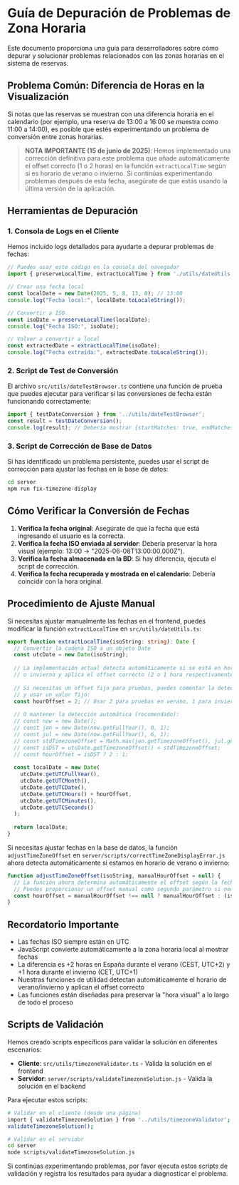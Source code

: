 # Guía de Depuración de Problemas de Zona Horaria

Este documento proporciona una guía para desarrolladores sobre cómo depurar y solucionar problemas relacionados con las zonas horarias en el sistema de reservas.

## Problema Común: Diferencia de Horas en la Visualización

Si notas que las reservas se muestran con una diferencia horaria en el calendario (por ejemplo, una reserva de 13:00 a 16:00 se muestra como 11:00 a 14:00), es posible que estés experimentando un problema de conversión entre zonas horarias.

> **NOTA IMPORTANTE (15 de junio de 2025)**: Hemos implementado una corrección definitiva para este problema que añade automáticamente el offset correcto (1 o 2 horas) en la función `extractLocalTime` según si es horario de verano o invierno. Si continúas experimentando problemas después de esta fecha, asegúrate de que estás usando la última versión de la aplicación.

## Herramientas de Depuración

### 1. Consola de Logs en el Cliente

Hemos incluido logs detallados para ayudarte a depurar problemas de fechas:

```typescript
// Puedes usar este código en la consola del navegador
import { preserveLocalTime, extractLocalTime } from './utils/dateUtils';

// Crear una fecha local
const localDate = new Date(2025, 5, 8, 13, 0); // 13:00
console.log("Fecha local:", localDate.toLocaleString());

// Convertir a ISO
const isoDate = preserveLocalTime(localDate);
console.log("Fecha ISO:", isoDate);

// Volver a convertir a local
const extractedDate = extractLocalTime(isoDate);
console.log("Fecha extraída:", extractedDate.toLocaleString());
```

### 2. Script de Test de Conversión

El archivo `src/utils/dateTestBrowser.ts` contiene una función de prueba que puedes ejecutar para verificar si las conversiones de fecha están funcionando correctamente:

```typescript
import { testDateConversion } from '../utils/dateTestBrowser';
const result = testDateConversion();
console.log(result); // Debería mostrar {startMatches: true, endMatches: true}
```

### 3. Script de Corrección de Base de Datos

Si has identificado un problema persistente, puedes usar el script de corrección para ajustar las fechas en la base de datos:

```bash
cd server
npm run fix-timezone-display
```

## Cómo Verificar la Conversión de Fechas

1. **Verifica la fecha original**: Asegúrate de que la fecha que está ingresando el usuario es la correcta.
2. **Verifica la fecha ISO enviada al servidor**: Debería preservar la hora visual (ejemplo: 13:00 → "2025-06-08T13:00:00.000Z").
3. **Verifica la fecha almacenada en la BD**: Si hay diferencia, ejecuta el script de corrección.
4. **Verifica la fecha recuperada y mostrada en el calendario**: Debería coincidir con la hora original.

## Procedimiento de Ajuste Manual

Si necesitas ajustar manualmente las fechas en el frontend, puedes modificar la función `extractLocalTime` en `src/utils/dateUtils.ts`:

```typescript
export function extractLocalTime(isoString: string): Date {
  // Convertir la cadena ISO a un objeto Date
  const utcDate = new Date(isoString);
  
  // La implementación actual detecta automáticamente si se está en horario de verano
  // o invierno y aplica el offset correcto (2 o 1 hora respectivamente)
  
  // Si necesitas un offset fijo para pruebas, puedes comentar la detección automática
  // y usar un valor fijo:
  const hourOffset = 2; // Usar 2 para pruebas en verano, 1 para invierno
  
  // O mantener la detección automática (recomendado):
  // const now = new Date();
  // const jan = new Date(now.getFullYear(), 0, 1);
  // const jul = new Date(now.getFullYear(), 6, 1);
  // const stdTimezoneOffset = Math.max(jan.getTimezoneOffset(), jul.getTimezoneOffset());
  // const isDST = utcDate.getTimezoneOffset() < stdTimezoneOffset;
  // const hourOffset = isDST ? 2 : 1;
  
  const localDate = new Date(
    utcDate.getUTCFullYear(),
    utcDate.getUTCMonth(),
    utcDate.getUTCDate(),
    utcDate.getUTCHours() + hourOffset,
    utcDate.getUTCMinutes(),
    utcDate.getUTCSeconds()
  );
  
  return localDate;
}
```

Si necesitas ajustar fechas en la base de datos, la función `adjustTimeZoneOffset` en `server/scripts/correctTimeZoneDisplayError.js` ahora detecta automáticamente si estamos en horario de verano o invierno:

```javascript
function adjustTimeZoneOffset(isoString, manualHourOffset = null) {
  // La función ahora determina automáticamente el offset según la fecha
  // Puedes proporcionar un offset manual como segundo parámetro si necesitas forzar un valor
  const hourOffset = manualHourOffset !== null ? manualHourOffset : (isDST ? 2 : 1);
}
```

## Recordatorio Importante

- Las fechas ISO siempre están en UTC
- JavaScript convierte automáticamente a la zona horaria local al mostrar fechas
- La diferencia es +2 horas en España durante el verano (CEST, UTC+2) y +1 hora durante el invierno (CET, UTC+1)
- Nuestras funciones de utilidad detectan automáticamente el horario de verano/invierno y aplican el offset correcto
- Las funciones están diseñadas para preservar la "hora visual" a lo largo de todo el proceso

## Scripts de Validación

Hemos creado scripts específicos para validar la solución en diferentes escenarios:

- **Cliente**: `src/utils/timezoneValidator.ts` - Valida la solución en el frontend
- **Servidor**: `server/scripts/validateTimezoneSolution.js` - Valida la solución en el backend

Para ejecutar estos scripts:

```bash
# Validar en el cliente (desde una página)
import { validateTimezoneSolution } from '../utils/timezoneValidator';
validateTimezoneSolution();

# Validar en el servidor
cd server
node scripts/validateTimezoneSolution.js
```

Si continúas experimentando problemas, por favor ejecuta estos scripts de validación y registra los resultados para ayudar a diagnosticar el problema.
